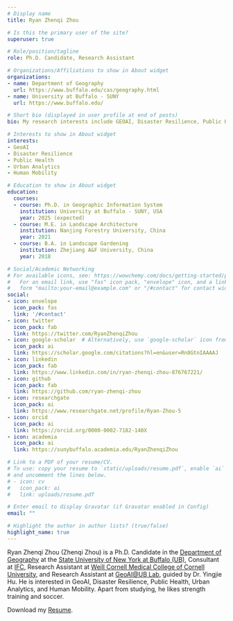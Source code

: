 ```yaml
---
# Display name
title: Ryan Zhenqi Zhou

# Is this the primary user of the site?
superuser: true

# Role/position/tagline
role: Ph.D. Candidate, Research Assistant

# Organizations/Affiliations to show in About widget
organizations:
- name: Department of Geography
  url: https://www.buffalo.edu/cas/geography.html
- name: University at Buffalo - SUNY
  url: https://www.buffalo.edu/

# Short bio (displayed in user profile at end of posts)
bio: My research interests include GEOAI, Disaster Resilience, Public Health, Urban Analytics, and Human Mobility

# Interests to show in About widget
interests:
- GeoAI
- Disaster Resilience
- Public Health
- Urban Analytics
- Human Mobility

# Education to show in About widget
education:
  courses:
  - course: Ph.D. in Geographic Information System
    institution: University at Buffalo - SUNY, USA
    year: 2025 (expected)
  - course: M.E. in Landscape Architecture
    institution: Nanjing Forestry University, China
    year: 2021
  - course: B.A. in Landscape Gardening
    institution: Zhejiang A&F University, China
    year: 2018

# Social/Academic Networking
# For available icons, see: https://wowchemy.com/docs/getting-started/page-builder/#icons
#   For an email link, use "fas" icon pack, "envelope" icon, and a link in the
#   form "mailto:your-email@example.com" or "/#contact" for contact widget.
social:
- icon: envelope
  icon_pack: fas
  link: '/#contact'
- icon: twitter
  icon_pack: fab
  link: https://twitter.com/RyanZhenqiZhou
- icon: google-scholar  # Alternatively, use `google-scholar` icon from `ai` icon pack
  icon_pack: ai
  link: https://scholar.google.com/citations?hl=en&user=Rn0GtnIAAAAJ
- icon: linkedin
  icon_pack: fab
  link: https://www.linkedin.com/in/ryan-zhenqi-zhou-876767221/
- icon: github
  icon_pack: fab
  link: https://github.com/ryan-zhenqi-zhou
- icon: researchgate
  icon_pack: ai
  link: https://www.researchgate.net/profile/Ryan-Zhou-5
- icon: orcid
  icon_pack: ai
  link: https://orcid.org/0000-0002-7182-140X
- icon: academia
  icon_pack: ai
  link: https://sunybuffalo.academia.edu/RyanZhenqiZhou

# Link to a PDF of your resume/CV.
# To use: copy your resume to `static/uploads/resume.pdf`, enable `ai` icons in `params.toml`, 
# and uncomment the lines below.
# - icon: cv
#   icon_pack: ai
#   link: uploads/resume.pdf

# Enter email to display Gravatar (if Gravatar enabled in Config)
email: ""

# Highlight the author in author lists? (true/false)
highlight_name: true
---
```


Ryan Zhenqi Zhou (Zhenqi Zhou) is a Ph.D. Candidate in the [Department of Geography](https://www.buffalo.edu/cas/geography.html) at the [State University of New York at Buffalo (UB)](https://www.buffalo.edu/), Consultant at [IFC](https://www.ifc.org/en/home), Research Assistant at [Weill Cornell Medical College of Cornell University](https://weill.cornell.edu/units/population-health-sciences), and Research Assistant at [GeoAI@UB Lab](https://geoai.geog.buffalo.edu/), guided by Dr. Yingjie Hu. He is interested in GeoAI, Disaster Resilience, Public Health, Urban Analytics, and Human Mobility. Apart from studying, he likes strength training and soccer.

Download my [Resume](https://ryan-zhenqi-zhou.github.io/Ryan-Zhou-CV.pdf).
